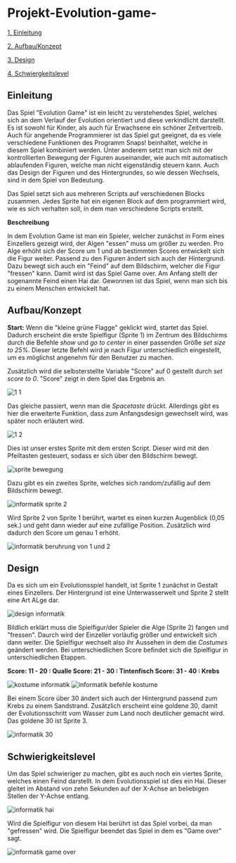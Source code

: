 # Projekt-Evolution-game-

[1. Einleitung](#1)

[2. Aufbau/Konzept](#2)

[3. Design](#3)

[4. Schwiergkeitslevel](#4)

## Einleitung<a name="1"></a>

  Das Spiel "Evolution Game" ist ein leicht zu verstehendes Spiel, welches sich an dem Verlauf der Evolution orientiert und diese verkindlicht darstellt. Es ist sowohl für Kinder, als auch für Erwachsene ein schöner Zeitvertreib. Auch für angehende Programmierer ist das Spiel gut geeignet, da es viele verschiedene Funktionen des Programm Snaps! beinhaltet, welche in diesem Spiel kombiniert werden. 
Unter anderem setzt man sich mit der kontrollierten Bewegung der Figuren auseinander, wie auch mit automatisch ablaufenden Figuren, welche man nicht eigenständig steuern kann. Auch das Design der Figuren und des Hintergrundes, so wie dessen Wechsels, sind in dem Spiel von Bedeutung. 
 
 Das Spiel setzt sich aus mehreren Scripts auf verschiedenen Blocks zusammen. Jedes Sprite hat ein eigenen Block auf dem programmiert wird, wie es sich verhalten soll, in dem man verschiedene Scripts erstellt.

**Beschreibung**

In dem Evolution Game ist man ein Spieler, welcher zunächst in Form eines Einzellers gezeigt wird, der Algen "essen" muss um größer zu werden. Pro Alge erhöht sich der Score um 1 und ab bestimmten Scores entwickelt sich die Figur weiter. Passend zu den Figuren ändert sich auch der Hintergrund. Dazu bewegt sich auch ein "Feind" auf dem Bildschirm, welcher die Figur "fressen" kann. Damit wird ist das Spiel Game over. Am Anfang stellt der sogenannte Feind einen Hai dar. 
Gewonnen ist das Spiel, wenn man sich bis zu einem Menschen entwickelt hat. 
 
 ## Aufbau/Konzept<a name="2"></a>

**Start:**
Wenn die "kleine grüne Flagge" geklickt wird, startet das Spiel. Dadurch erscheint die erste Spielfigur (Sprite 1) im Zentrum des Bildschirms durch die Befehle *show* und *go to center* in einer passenden Größe *set size to 25%*. Dieser letzte Befehl wird je nach Figur unterschiedlich eingestellt, um es möglichst angenehm für den Benutzer zu machen.

Zusätzlich wird die selbsterstellte Variable "Score" auf 0 gestellt durch *set score to 0*. "Score" zeigt in dem Spiel das Ergebnis an.

![1 1](https://user-images.githubusercontent.com/42734752/48783533-f01c0e00-ece0-11e8-90b4-d0068def0e3b.jpg)

Das gleiche passiert, wenn man die *Spacetaste* drückt. Allerdings gibt es hier die erweiterte Funktion, dass zum Anfangsdesign gewechselt wird, was später noch erläutert wird.

![1 2](https://user-images.githubusercontent.com/42734752/48783732-691b6580-ece1-11e8-8b5e-8f577458cee8.jpg)

Dies ist unser erstes Sprite mit dem ersten Script. Dieser wird mit den Pfeiltasten gesteuert, sodass er sich über den Bildschirm bewegt.

![sprite bewegung](https://user-images.githubusercontent.com/42734752/48779370-c0b4d380-ecd7-11e8-8cb2-51cf34407c0c.jpg)

Dazu gibt es ein zweites Sprite, welches sich random/zufällig auf dem Bildschirm bewegt.

![informatik sprite 2](https://user-images.githubusercontent.com/42734752/48852438-a3523900-edad-11e8-9562-d56518b6a22c.jpg)

Wird Sprite 2 von Sprite 1 berührt, wartet es einen kurzen Augenblick (0,05 sek.) und geht dann wieder auf eine zufällige Position. Zusätzlich wird dadurch den Score um genau 1 erhöht.

![informatik beruhrung von 1 und 2](https://user-images.githubusercontent.com/42734752/48852650-1eb3ea80-edae-11e8-8b24-9a577bcf86d3.jpg)

## Design<a name="3"></a>

Da es sich um ein Evolutionsspiel handelt, ist Sprite 1 zunächst in Gestalt eines Einzellers. Der Hintergrund ist eine Unterwasserwelt und Sprite 2 stellt eine Art ALge dar.

![design informatik](https://user-images.githubusercontent.com/42734752/48853002-d5b06600-edae-11e8-82bf-9fb7bde57aa2.jpg)

Bildlich erklärt muss die Spielfigur/der Spieler die Alge (Sprite 2) fangen und "fressen". Daurch wird der Einzeller vorläufig größer und entwickelt sich dann weiter. Die Spielfigur wechselt also ihr Aussehen in dem die *Costumes* geändert werden.
Bei unterschiedlichen Score befindet sich die Spielfigur in unterschiedlichen Etappen.

**Score: 11 - 20 : Qualle
Score: 21 - 30 : Tintenfisch
Score: 31 - 40 : Krebs**

![kostume informatik](https://user-images.githubusercontent.com/42734752/48853495-eb725b00-edaf-11e8-9ca4-6227a05b5ef4.jpg) ![informatik befehle kostume](https://user-images.githubusercontent.com/42734752/48853600-21174400-edb0-11e8-8602-d249c0f0dff9.jpg)

Bei einem Score über 30 ändert sich auch der Hintergrund passend zum Krebs zu einem Sandstrand. Zusätzlich erscheint eine goldene 30, damit der Evolutionsschritt vom Wasser zum Land noch deutlicher gemacht wird. Das goldene 30 ist Sprite 3.

![informatik 30](https://user-images.githubusercontent.com/42734752/48854235-acdda000-edb1-11e8-859d-170371d7d270.jpg)


## Schwierigkeitslevel<a name="4"></a>

Um das Spiel schwieriger zu machen, gibt es auch noch ein viertes Sprite, welches einen Feind darstellt. In dem Evolutionsspiel ist dies ein Hai. Dieser gleitet im Abstand von zehn Sekunden auf der X-Achse an beliebigen Stellen der Y-Achse entlang.

![informatik hai](https://user-images.githubusercontent.com/42734752/48854356-01811b00-edb2-11e8-85e7-4b90861edfe0.jpg)

Wird die Spielfigur von diesem Hai berührt ist das Spiel vorbei, da man "gefressen" wird. Die Spielfigur beendet das Spiel in dem es "Game over" sagt.

![informatik game over](https://user-images.githubusercontent.com/42734752/48854463-49a03d80-edb2-11e8-985f-4d8d72348dca.jpg)

